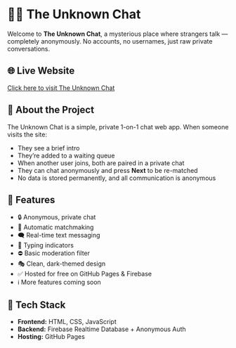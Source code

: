 # 🕵️‍♂️ The Unknown Chat

Welcome to **The Unknown Chat**, a mysterious place where strangers talk — completely anonymously. No accounts, no usernames, just raw private conversations.

## 🌐 Live Website
[Click here to visit The Unknown Chat](https://matesaman9910.github.io/Unknown-Chat/chat.html)

## 📖 About the Project

The Unknown Chat is a simple, private 1-on-1 chat web app. When someone visits the site:
- They see a brief intro
- They’re added to a waiting queue
- When another user joins, both are paired in a private chat
- They can chat anonymously and press **Next** to be re-matched
- No data is stored permanently, and all communication is anonymous

## 🚀 Features

- 🔒 Anonymous, private chat
- 🔁 Automatic matchmaking
- 🗨️ Real-time text messaging
- 👀 Typing indicators 
- ⛔️ Basic moderation filter 
- 🎭 Clean, dark-themed design
- ✅ Hosted for free on GitHub Pages & Firebase
- ℹ️ More features coming soon

## 🧰 Tech Stack

- **Frontend:** HTML, CSS, JavaScript
- **Backend:** Firebase Realtime Database + Anonymous Auth
- **Hosting:** GitHub Pages
